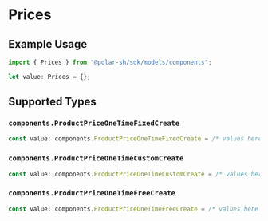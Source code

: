 # Prices

## Example Usage

```typescript
import { Prices } from "@polar-sh/sdk/models/components";

let value: Prices = {};
```

## Supported Types

### `components.ProductPriceOneTimeFixedCreate`

```typescript
const value: components.ProductPriceOneTimeFixedCreate = /* values here */
```

### `components.ProductPriceOneTimeCustomCreate`

```typescript
const value: components.ProductPriceOneTimeCustomCreate = /* values here */
```

### `components.ProductPriceOneTimeFreeCreate`

```typescript
const value: components.ProductPriceOneTimeFreeCreate = /* values here */
```

